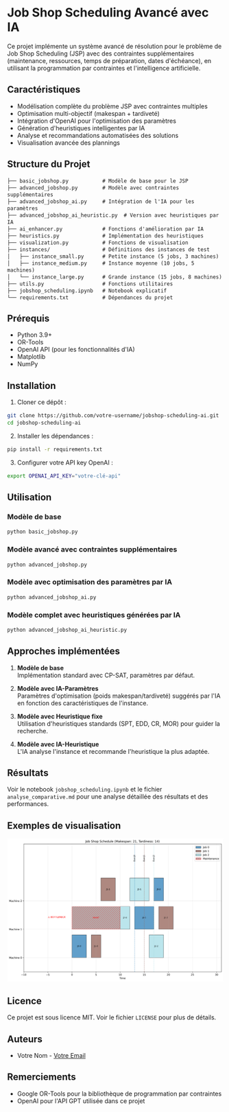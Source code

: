 # Job Shop Scheduling Avancé avec IA

Ce projet implémente un système avancé de résolution pour le problème de Job Shop Scheduling (JSP) avec des contraintes supplémentaires (maintenance, ressources, temps de préparation, dates d'échéance), en utilisant la programmation par contraintes et l'intelligence artificielle.

## Caractéristiques

- Modélisation complète du problème JSP avec contraintes multiples
- Optimisation multi-objectif (makespan + tardiveté)
- Intégration d'OpenAI pour l'optimisation des paramètres
- Génération d'heuristiques intelligentes par IA
- Analyse et recommandations automatisées des solutions
- Visualisation avancée des plannings

## Structure du Projet

```
├── basic_jobshop.py           # Modèle de base pour le JSP
├── advanced_jobshop.py        # Modèle avec contraintes supplémentaires
├── advanced_jobshop_ai.py     # Intégration de l'IA pour les paramètres
├── advanced_jobshop_ai_heuristic.py  # Version avec heuristiques par IA
├── ai_enhancer.py             # Fonctions d'amélioration par IA
├── heuristics.py              # Implémentation des heuristiques
├── visualization.py           # Fonctions de visualisation
├── instances/                 # Définitions des instances de test
│   ├── instance_small.py      # Petite instance (5 jobs, 3 machines)
│   ├── instance_medium.py     # Instance moyenne (10 jobs, 5 machines)
│   └── instance_large.py      # Grande instance (15 jobs, 8 machines)
├── utils.py                   # Fonctions utilitaires
├── jobshop_scheduling.ipynb   # Notebook explicatif
└── requirements.txt           # Dépendances du projet
```

## Prérequis

- Python 3.9+
- OR-Tools
- OpenAI API (pour les fonctionnalités d'IA)
- Matplotlib
- NumPy

## Installation

1. Cloner ce dépôt :
```bash
git clone https://github.com/votre-username/jobshop-scheduling-ai.git
cd jobshop-scheduling-ai
```

2. Installer les dépendances :
```bash
pip install -r requirements.txt
```

3. Configurer votre API key OpenAI :
```bash
export OPENAI_API_KEY="votre-clé-api"
```

## Utilisation

### Modèle de base
```bash
python basic_jobshop.py
```

### Modèle avancé avec contraintes supplémentaires
```bash
python advanced_jobshop.py
```

### Modèle avec optimisation des paramètres par IA
```bash
python advanced_jobshop_ai.py
```

### Modèle complet avec heuristiques générées par IA
```bash
python advanced_jobshop_ai_heuristic.py
```

## Approches implémentées

1. **Modèle de base**  
   Implémentation standard avec CP-SAT, paramètres par défaut.

2. **Modèle avec IA-Paramètres**  
   Paramètres d'optimisation (poids makespan/tardiveté) suggérés par l'IA en fonction des caractéristiques de l'instance.

3. **Modèle avec Heuristique fixe**  
   Utilisation d'heuristiques standards (SPT, EDD, CR, MOR) pour guider la recherche.

4. **Modèle avec IA-Heuristique**  
   L'IA analyse l'instance et recommande l'heuristique la plus adaptée.

## Résultats

Voir le notebook `jobshop_scheduling.ipynb` et le fichier `analyse_comparative.md` pour une analyse détaillée des résultats et des performances.

## Exemples de visualisation

![Exemple de planning](schedule.png)

## Licence

Ce projet est sous licence MIT. Voir le fichier `LICENSE` pour plus de détails.

## Auteurs

- Votre Nom - [Votre Email](mailto:votre.email@example.com)

## Remerciements

- Google OR-Tools pour la bibliothèque de programmation par contraintes
- OpenAI pour l'API GPT utilisée dans ce projet